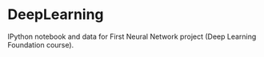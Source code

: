 # DeepLearning

IPython notebook and data for First Neural Network project (Deep Learning Foundation course).